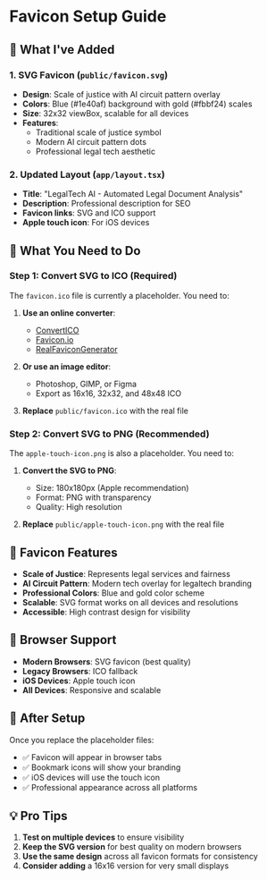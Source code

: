 # Favicon Setup Guide

## 🎨 **What I've Added**

### **1. SVG Favicon** (`public/favicon.svg`)
- **Design**: Scale of justice with AI circuit pattern overlay
- **Colors**: Blue (#1e40af) background with gold (#fbbf24) scales
- **Size**: 32x32 viewBox, scalable for all devices
- **Features**: 
  - Traditional scale of justice symbol
  - Modern AI circuit pattern dots
  - Professional legal tech aesthetic

### **2. Updated Layout** (`app/layout.tsx`)
- **Title**: "LegalTech AI - Automated Legal Document Analysis"
- **Description**: Professional description for SEO
- **Favicon links**: SVG and ICO support
- **Apple touch icon**: For iOS devices

## 🔧 **What You Need to Do**

### **Step 1: Convert SVG to ICO (Required)**
The `favicon.ico` file is currently a placeholder. You need to:

1. **Use an online converter**:
   - [ConvertICO](https://convertico.com/)
   - [Favicon.io](https://favicon.io/favicon-converter/)
   - [RealFaviconGenerator](https://realfavicongenerator.net/)

2. **Or use an image editor**:
   - Photoshop, GIMP, or Figma
   - Export as 16x16, 32x32, and 48x48 ICO

3. **Replace** `public/favicon.ico` with the real file

### **Step 2: Convert SVG to PNG (Recommended)**
The `apple-touch-icon.png` is also a placeholder. You need to:

1. **Convert the SVG to PNG**:
   - Size: 180x180px (Apple recommendation)
   - Format: PNG with transparency
   - Quality: High resolution

2. **Replace** `public/apple-touch-icon.png` with the real file

## 🎯 **Favicon Features**

- **Scale of Justice**: Represents legal services and fairness
- **AI Circuit Pattern**: Modern tech overlay for legaltech branding
- **Professional Colors**: Blue and gold color scheme
- **Scalable**: SVG format works on all devices and resolutions
- **Accessible**: High contrast design for visibility

## 📱 **Browser Support**

- **Modern Browsers**: SVG favicon (best quality)
- **Legacy Browsers**: ICO fallback
- **iOS Devices**: Apple touch icon
- **All Devices**: Responsive and scalable

## 🚀 **After Setup**

Once you replace the placeholder files:
- ✅ Favicon will appear in browser tabs
- ✅ Bookmark icons will show your branding
- ✅ iOS devices will use the touch icon
- ✅ Professional appearance across all platforms

## 💡 **Pro Tips**

1. **Test on multiple devices** to ensure visibility
2. **Keep the SVG version** for best quality on modern browsers
3. **Use the same design** across all favicon formats for consistency
4. **Consider adding** a 16x16 version for very small displays
